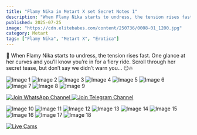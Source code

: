 ```yaml
---
title: "Flamy Nika in Metart X set Secret Notes 1"
description: "When Flamy Nika starts to undress, the tension rises fast. One glance at her curves and you’ll know you’re in for a fiery ride."
published: 2025-07-25
image: "https://cdn.elitebabes.com/content/250736/0008-01_1200.jpg"
category: Metart 
tags: ["Flamy Nika", "Metart X", "Erotica"]
---
```


💋 When Flamy Nika starts to undress, the tension rises fast. One glance at her curves and you’ll know you’re in for a fiery ride. Scroll through her secret tease, but don’t say we didn’t warn you... 😏🔥

![Image 1](https://cdn.elitebabes.com/content/250736/0008-01_1200.jpg)
![Image 2](https://cdn.elitebabes.com/content/250736/0008-02_1200.jpg)
![Image 3](https://cdn.elitebabes.com/content/250736/0008-03_1200.jpg)
![Image 4](https://cdn.elitebabes.com/content/250736/0008-04_1200.jpg)
![Image 5](https://cdn.elitebabes.com/content/250736/0008-05_1200.jpg)
![Image 6](https://cdn.elitebabes.com/content/250736/0008-06_1200.jpg)
![Image 7](https://cdn.elitebabes.com/content/250736/0008-07_1200.jpg)
![Image 8](https://cdn.elitebabes.com/content/250736/0008-08_1200.jpg)
![Image 9](https://cdn.elitebabes.com/content/250736/0008-09_1200.jpg)

<a href="https://whatsapp.com/channel/0029VaMsUAp7tkjI8KcaRn10" target="_blank" rel="noopener noreferrer">
  <img src="https://i.postimg.cc/brzSBMFV/join-whatsapp-channel.webp" alt="Join WhatsApp Channel" loading="lazy" />
</a>

<a href="https://t.me/Xibabes" target="_blank" rel="noopener noreferrer">
  <img src="https://i.postimg.cc/sXPZKyKZ/image.jpg" alt="Join Telegram Channel" loading="lazy" />
</a>

![Image 10](https://cdn.elitebabes.com/content/250736/0008-10_1200.jpg)
![Image 11](https://cdn.elitebabes.com/content/250736/0008-11_1200.jpg)
![Image 12](https://cdn.elitebabes.com/content/250736/0008-12_1200.jpg)
![Image 13](https://cdn.elitebabes.com/content/250736/0008-13_1800.jpg)
![Image 14](https://cdn.elitebabes.com/content/250736/0008-14_1200.jpg)
![Image 15](https://cdn.elitebabes.com/content/250736/0008-15_1200.jpg)
![Image 16](https://cdn.elitebabes.com/content/250736/0008-16_1200.jpg)
![Image 17](https://cdn.elitebabes.com/content/250736/0008-17_1200.jpg)
![Image 18](https://cdn.elitebabes.com/content/250736/0008-18_1800.jpg)

[![Live Cams](https://i.postimg.cc/cJ0ZcBhR/image.jpg)](https://free-live-cam.vercel.app/)
